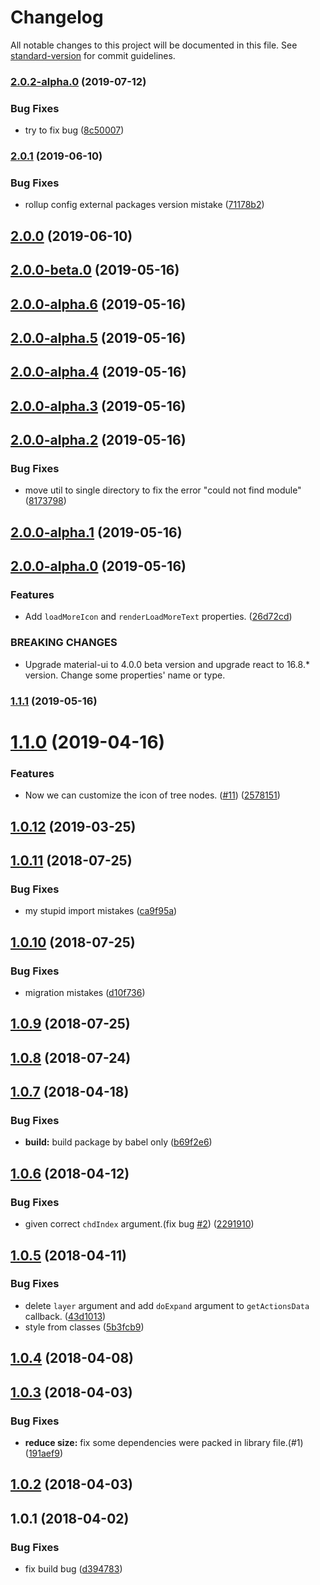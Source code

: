 # Changelog

All notable changes to this project will be documented in this file. See [standard-version](https://github.com/conventional-changelog/standard-version) for commit guidelines.

### [2.0.2-alpha.0](https://github.com/shallinta/material-ui-tree/compare/v2.0.1...v2.0.2-alpha.0) (2019-07-12)


### Bug Fixes

* try to fix bug ([8c50007](https://github.com/shallinta/material-ui-tree/commit/8c50007))



### [2.0.1](https://github.com/shallinta/material-ui-tree/compare/v2.0.0...v2.0.1) (2019-06-10)


### Bug Fixes

* rollup config external packages version mistake ([71178b2](https://github.com/shallinta/material-ui-tree/commit/71178b2))



## [2.0.0](https://github.com/shallinta/material-ui-tree/compare/v1.1.1...v2.0.0) (2019-06-10)



## [2.0.0-beta.0](https://github.com/shallinta/material-ui-tree/compare/v2.0.0-alpha.6...v2.0.0-beta.0) (2019-05-16)



## [2.0.0-alpha.6](https://github.com/shallinta/material-ui-tree/compare/v2.0.0-alpha.5...v2.0.0-alpha.6) (2019-05-16)



## [2.0.0-alpha.5](https://github.com/shallinta/material-ui-tree/compare/v2.0.0-alpha.4...v2.0.0-alpha.5) (2019-05-16)



## [2.0.0-alpha.4](https://github.com/shallinta/material-ui-tree/compare/v2.0.0-alpha.3...v2.0.0-alpha.4) (2019-05-16)



## [2.0.0-alpha.3](https://github.com/shallinta/material-ui-tree/compare/v2.0.0-alpha.2...v2.0.0-alpha.3) (2019-05-16)



## [2.0.0-alpha.2](https://github.com/shallinta/material-ui-tree/compare/v2.0.0-alpha.1...v2.0.0-alpha.2) (2019-05-16)


### Bug Fixes

* move util to single directory to fix the error "could not find module" ([8173798](https://github.com/shallinta/material-ui-tree/commit/8173798))



## [2.0.0-alpha.1](https://github.com/shallinta/material-ui-tree/compare/v2.0.0-alpha.0...v2.0.0-alpha.1) (2019-05-16)



## [2.0.0-alpha.0](https://github.com/shallinta/material-ui-tree/compare/v1.1.0...v2.0.0-alpha.0) (2019-05-16)


### Features

* Add `loadMoreIcon` and `renderLoadMoreText` properties. ([26d72cd](https://github.com/shallinta/material-ui-tree/commit/26d72cd))


### BREAKING CHANGES

* Upgrade material-ui to 4.0.0 beta version and upgrade react to 16.8.* version. Change some properties\' name or type.



### [1.1.1](https://github.com/shallinta/material-ui-tree/compare/v1.1.0...v1.1.1) (2019-05-16)



<a name="1.1.0"></a>
# [1.1.0](https://github.com/shallinta/material-ui-tree/compare/v1.0.12...v1.1.0) (2019-04-16)


### Features

* Now we can customize the icon of tree nodes. ([#11](https://github.com/shallinta/material-ui-tree/issues/11)) ([2578151](https://github.com/shallinta/material-ui-tree/commit/2578151))



<a name="1.0.12"></a>
## [1.0.12](https://github.com/shallinta/material-ui-tree/compare/v1.0.11...v1.0.12) (2019-03-25)



<a name="1.0.11"></a>
## [1.0.11](https://github.com/shallinta/material-ui-tree/compare/v1.0.10...v1.0.11) (2018-07-25)


### Bug Fixes

* my stupid import mistakes ([ca9f95a](https://github.com/shallinta/material-ui-tree/commit/ca9f95a))



<a name="1.0.10"></a>
## [1.0.10](https://github.com/shallinta/material-ui-tree/compare/v1.0.9...v1.0.10) (2018-07-25)


### Bug Fixes

* migration mistakes ([d10f736](https://github.com/shallinta/material-ui-tree/commit/d10f736))



<a name="1.0.9"></a>
## [1.0.9](https://github.com/shallinta/material-ui-tree/compare/v1.0.7...v1.0.9) (2018-07-25)



<a name="1.0.8"></a>
## [1.0.8](https://github.com/MoamenMohamed/material-ui-tree/compare/v1.0.7...v1.0.8) (2018-07-24)



<a name="1.0.7"></a>
## [1.0.7](https://github.com/shallinta/material-ui-tree/compare/v1.0.6...v1.0.7) (2018-04-18)


### Bug Fixes

* **build:** build package by babel only ([b69f2e6](https://github.com/shallinta/material-ui-tree/commit/b69f2e6))



<a name="1.0.6"></a>
## [1.0.6](https://github.com/shallinta/material-ui-tree/compare/v1.0.5...v1.0.6) (2018-04-12)


### Bug Fixes

* given correct `chdIndex` argument.(fix bug [#2](https://github.com/shallinta/material-ui-tree/issues/2)) ([2291910](https://github.com/shallinta/material-ui-tree/commit/2291910))



<a name="1.0.5"></a>
## [1.0.5](https://github.com/shallinta/material-ui-tree/compare/v1.0.4...v1.0.5) (2018-04-11)


### Bug Fixes

* delete `layer` argument and add `doExpand` argument to `getActionsData` callback. ([43d1013](https://github.com/shallinta/material-ui-tree/commit/43d1013))
* style from classes ([5b3fcb9](https://github.com/shallinta/material-ui-tree/commit/5b3fcb9))



<a name="1.0.4"></a>
## [1.0.4](https://github.com/shallinta/material-ui-tree/compare/v1.0.3...v1.0.4) (2018-04-08)



<a name="1.0.3"></a>
## [1.0.3](https://github.com/shallinta/material-ui-tree/compare/v1.0.2...v1.0.3) (2018-04-03)


### Bug Fixes

* **reduce size:** fix some dependencies were packed in library file.(#1) ([191aef9](https://github.com/shallinta/material-ui-tree/commit/191aef9))



<a name="1.0.2"></a>
## [1.0.2](https://github.com/shallinta/material-ui-tree/compare/v1.0.1...v1.0.2) (2018-04-03)



<a name="1.0.1"></a>
## 1.0.1 (2018-04-02)


### Bug Fixes

* fix build bug ([d394783](https://github.com/shallinta/material-ui-tree/commit/d394783))
